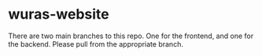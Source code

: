 # wuras-website

There are two main branches to this repo. One for the frontend, and one for the backend.
Please pull from the appropriate branch.
